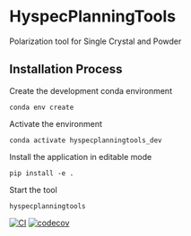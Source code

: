 
HyspecPlanningTools
=====================

Polarization tool for Single Crystal and Powder

## Installation Process

Create the development conda environment

`conda env create`

Activate the environment

`conda activate hyspecplanningtools_dev`

Install the application in editable mode

`pip install -e .`

Start the tool

`hyspecplanningtools`


[![CI](https://github.com/neutrons/HyspecPlanningTools/actions/workflows/unittest.yml/badge.svg?branch=next)](https://github.com/neutrons/HyspecPlanningTools/actions/workflows/unittest.yml)
[![codecov](https://codecov.io/gh/neutrons/HyspecPlanningTools/graph/badge.svg?token=GAQE3SS0HJ)](https://codecov.io/gh/neutrons/HyspecPlanningTools)
